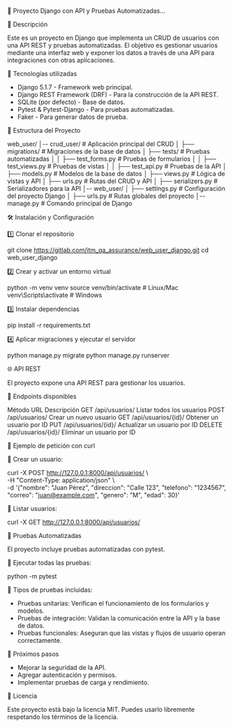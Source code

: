 📌 Proyecto Django con API y Pruebas Automatizadas...

📖 Descripción

Este es un proyecto en Django que implementa un CRUD de usuarios con una API REST y pruebas automatizadas.
El objetivo es gestionar usuarios mediante una interfaz web y exponer los datos a través de una API para integraciones con otras aplicaciones.

🚀 Tecnologías utilizadas

- Django 5.1.7 - Framework web principal.
- Django REST Framework (DRF) - Para la construcción de la API REST.
- SQLite (por defecto) - Base de datos.
- Pytest & Pytest-Django - Para pruebas automatizadas.
- Faker - Para generar datos de prueba.

📂 Estructura del Proyecto

web_user/
│-- crud_user/              # Aplicación principal del CRUD
│   ├── migrations/         # Migraciones de la base de datos
│   ├── tests/              # Pruebas automatizadas
│   │   ├── test_forms.py   # Pruebas de formularios
│   │   ├── test_views.py   # Pruebas de vistas
│   │   ├── test_api.py     # Pruebas de la API
│   ├── models.py           # Modelos de la base de datos
│   ├── views.py            # Lógica de vistas y API
│   ├── urls.py             # Rutas del CRUD y API
│   ├── serializers.py      # Serializadores para la API
│-- web_user/
│   ├── settings.py         # Configuración del proyecto Django
│   ├── urls.py             # Rutas globales del proyecto
│-- manage.py               # Comando principal de Django

🛠 Instalación y Configuración

1️⃣ Clonar el repositorio

git clone https://gitlab.com/itm_qa_assurance/web_user_django.git
cd web_user_django

2️⃣ Crear y activar un entorno virtual

python -m venv venv
source venv/bin/activate  # Linux/Mac
venv\Scripts\activate    # Windows

3️⃣ Instalar dependencias

pip install -r requirements.txt

4️⃣ Aplicar migraciones y ejecutar el servidor

python manage.py migrate
python manage.py runserver

🌐 API REST

El proyecto expone una API REST para gestionar los usuarios.

🔹 Endpoints disponibles

Método      URL                     Descripción
GET         /api/usuarios/          Listar todos los usuarios
POST        /api/usuarios/          Crear un nuevo usuario
GET         /api/usuarios/{id}/     Obtener un usuario por ID
PUT         /api/usuarios/{id}/     Actualizar un usuario por ID
DELETE      /api/usuarios/{id}/     Eliminar un usuario por ID

📌 Ejemplo de petición con curl

🔹 Crear un usuario:

curl -X POST http://127.0.0.1:8000/api/usuarios/ \  
     -H "Content-Type: application/json" \  
     -d '{"nombre": "Juan Pérez", "direccion": "Calle 123", "telefono": "1234567", "correo": "juan@example.com", "genero": "M", "edad": 30}'

🔹 Listar usuarios:

curl -X GET http://127.0.0.1:8000/api/usuarios/

🧪 Pruebas Automatizadas

El proyecto incluye pruebas automatizadas con pytest.

🔹 Ejecutar todas las pruebas:

python -m pytest

🔹 Tipos de pruebas incluidas:

- Pruebas unitarias: Verifican el funcionamiento de los formularios y modelos.
- Pruebas de integración: Validan la comunicación entre la API y la base de datos.
- Pruebas funcionales: Aseguran que las vistas y flujos de usuario operan correctamente.

🎯 Próximos pasos

- Mejorar la seguridad de la API.
- Agregar autenticación y permisos.
- Implementar pruebas de carga y rendimiento.

📜 Licencia

Este proyecto está bajo la licencia MIT. Puedes usarlo libremente respetando los términos de la licencia.